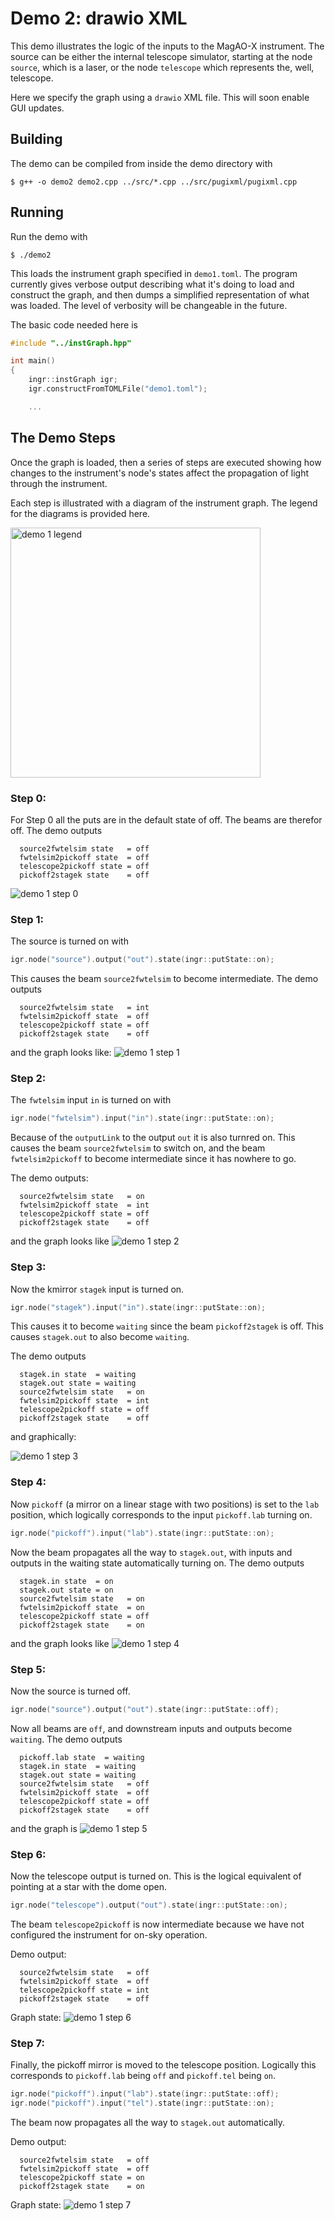 
# Demo 2: drawio XML

This demo illustrates the logic of the inputs to the MagAO-X instrument.  The source can be either the internal telescope simulator, starting at the node `source`, which is a laser, or the node `telescope` which represents the, well, telescope.

Here we specify the graph using a `drawio` XML file.  This will soon enable GUI updates.

## Building

The demo can be compiled from inside the demo directory with

```
$ g++ -o demo2 demo2.cpp ../src/*.cpp ../src/pugixml/pugixml.cpp
```

## Running

Run the demo with

```
$ ./demo2
```

This loads the instrument graph specified in `demo1.toml`.  The program currently gives verbose output describing what it's doing to load and construct the graph, and then dumps a simplified representation of what was loaded.  The level of verbosity will be changeable in the future.

The basic code needed here is
```c++
#include "../instGraph.hpp"

int main()
{
    ingr::instGraph igr;
    igr.constructFromTOMLFile("demo1.toml");

    ...
```

## The Demo Steps

Once the graph is loaded, then a series of steps are executed showing how changes to the instrument's node's states affect the propagation of light through the instrument.

Each step is illustrated with a diagram of the instrument graph.  The legend for the diagrams is provided here.

<img src="images/demo1_legend.png" alt="demo 1 legend" width="400"/>


### Step 0:

For Step 0 all the puts are in the default state of off.  The beams are therefor off.  The demo outputs

```
  source2fwtelsim state   = off
  fwtelsim2pickoff state  = off
  telescope2pickoff state = off
  pickoff2stagek state    = off
```

![demo 1 step 0](images/demo1_step0.png "Step 0: all inputs and outputs are off.")

### Step 1:

The source is turned on with
```c++
igr.node("source").output("out").state(ingr::putState::on);
```
This causes the beam `source2fwtelsim` to become intermediate.  The demo outputs
```
  source2fwtelsim state   = int
  fwtelsim2pickoff state  = off
  telescope2pickoff state = off
  pickoff2stagek state    = off
```
and the graph looks like:
![demo 1 step 1](images/demo1_step1.png "Step 1: `source` output `out` is turned on.")

### Step 2:

The `fwtelsim` input `in` is turned on with
```c++
igr.node("fwtelsim").input("in").state(ingr::putState::on);
```
Because of the `outputLink` to the output `out` it is also turnred on.  This causes the beam `source2fwtelsim` to switch on, and the beam `fwtelsim2pickoff` to become intermediate since it has nowhere to go.

The demo outputs:
```
  source2fwtelsim state   = on
  fwtelsim2pickoff state  = int
  telescope2pickoff state = off
  pickoff2stagek state    = off
```
and the graph looks like
![demo 1 step 2](images/demo1_step2.png "Step 2: ")

### Step 3:

Now the kmirror `stagek` input is turned on.  
```c++
igr.node("stagek").input("in").state(ingr::putState::on);
```
This causes it to become `waiting` since the beam `pickoff2stagek` is off.  This causes `stagek.out` to also become `waiting`.

The demo outputs
```
  stagek.in state  = waiting
  stagek.out state = waiting
  source2fwtelsim state   = on
  fwtelsim2pickoff state  = int
  telescope2pickoff state = off
  pickoff2stagek state    = off
```
and graphically:

![demo 1 step 3](images/demo1_step3.png "Step 3: ")

### Step 4:

Now `pickoff` (a mirror on a linear stage with two positions) is set to the `lab` position, which logically corresponds to the input `pickoff.lab` turning on.  
```c++
igr.node("pickoff").input("lab").state(ingr::putState::on);
```
Now the beam propagates all the way to `stagek.out`, with inputs and outputs in the waiting state automatically turning on. The demo outputs
```
  stagek.in state  = on
  stagek.out state = on
  source2fwtelsim state   = on
  fwtelsim2pickoff state  = on
  telescope2pickoff state = off
  pickoff2stagek state    = on
```
and the graph looks like
![demo 1 step 4](images/demo1_step4.png "Step 4: ")

### Step 5:

Now the source is turned off.  
```c++
igr.node("source").output("out").state(ingr::putState::off);
```
Now all beams are `off`, and downstream inputs and outputs become `waiting`.  The demo outputs
```
  pickoff.lab state  = waiting
  stagek.in state  = waiting
  stagek.out state = waiting
  source2fwtelsim state   = off
  fwtelsim2pickoff state  = off
  telescope2pickoff state = off
  pickoff2stagek state    = off
```
and the graph is
![demo 1 step 5](images/demo1_step5.png "Step 5: ")

### Step 6:
Now the telescope output is turned on.  This is the logical equivalent of pointing at a star with the dome open.
```c++
igr.node("telescope").output("out").state(ingr::putState::on);
```
The beam `telescope2pickoff` is now intermediate because we have not configured the instrument for on-sky operation.

Demo output:
```
  source2fwtelsim state   = off
  fwtelsim2pickoff state  = off
  telescope2pickoff state = int
  pickoff2stagek state    = off
```

Graph state:
![demo 1 step 6](images/demo1_step6.png "Step 6: ")

### Step 7:
Finally, the pickoff mirror is moved to the telescope position.  Logically this corresponds to `pickoff.lab` being `off` and `pickoff.tel` being `on`.

```c++
igr.node("pickoff").input("lab").state(ingr::putState::off);
igr.node("pickoff").input("tel").state(ingr::putState::on);
```
The beam now propagates all the way to `stagek.out` automatically.

Demo output:
```
  source2fwtelsim state   = off
  fwtelsim2pickoff state  = off
  telescope2pickoff state = on
  pickoff2stagek state    = on
```

Graph state:
![demo 1 step 7](images/demo1_step7.png "Step 7: ")
